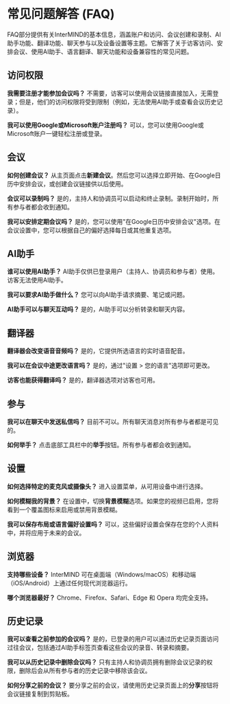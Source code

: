 # 常见问题解答 (FAQ)

FAQ部分提供有关InterMIND的基本信息，涵盖账户和访问、会议创建和录制、AI助手功能、翻译功能、聊天参与以及设备设置等主题。它解答了关于访客访问、安排会议、使用AI助手、语言翻译、聊天功能和设备兼容性的常见问题。

## 访问权限

**我需要注册才能参加会议吗？**
不需要，访客可以使用会议链接直接加入，无需登录；但是，他们的访问权限将受到限制（例如，无法使用AI助手或查看会议历史记录）。

**我可以使用Google或Microsoft账户注册吗？**
可以，您可以使用Google或Microsoft账户一键轻松注册或登录。

## 会议

**如何创建会议？**
从主页面点击**新建会议**。然后您可以选择立即开始、在Google日历中安排会议，或创建会议链接供以后使用。

**会议可以录制吗？**
是的，主持人和协调员可以启动和终止录制。录制开始时，所有参与者都会收到通知。

**我可以安排定期会议吗？**
是的，您可以使用"在Google日历中安排会议"选项。在会议设置中，您可以根据自己的偏好选择每日或其他重复选项。

## AI助手

**谁可以使用AI助手？**
AI助手仅供已登录用户（主持人、协调员和参与者）使用。访客无法使用AI助手。

**我可以要求AI助手做什么？**
您可以向AI助手请求摘要、笔记或问题。

**AI助手可以与聊天互动吗？**
是的，AI助手可以分析转录和聊天内容。

## 翻译器

**翻译器会改变语音音频吗？**
是的，它提供所选语言的实时语音配音。

**我可以在会议中途更改语言吗？**
是的，通过"设置 > 您的语言"选项即可更改。

**访客也能获得翻译吗？**
是的，翻译器选项对访客也可用。

## 参与

**我可以在聊天中发送私信吗？**
目前不可以。所有聊天消息对所有参与者都是可见的。

**如何举手？**
点击底部工具栏中的**举手**按钮。所有参与者都会收到通知。

## 设置

**如何选择特定的麦克风或摄像头？**
进入设置菜单，从可用设备中进行选择。

**如何模糊我的背景？**
在设置中，切换**背景模糊**选项。如果您的视频已启用，您将看到一个覆盖图标来启用或禁用背景模糊。

**我可以保存布局或语言偏好设置吗？**
可以，这些偏好设置会保存在您的个人资料中，并将应用于未来的会议。

## 浏览器

**支持哪些设备？**
InterMIND 可在桌面端（Windows/macOS）和移动端（iOS/Android）上通过任何现代浏览器运行。

**哪个浏览器最好？**
Chrome、Firefox、Safari、Edge 和 Opera 均完全支持。

## 历史记录

**我可以查看之前参加的会议吗？**
是的，已登录的用户可以通过历史记录页面访问过往会议，包括通过AI助手标签页查看这些会议的录音、转录和摘要。

**我可以从历史记录中删除会议吗？**
只有主持人和协调员拥有删除会议记录的权限，删除后会从所有参与者的历史记录中移除该会议。

**如何分享之前的会议？**
要分享之前的会议，请使用历史记录页面上的**分享**按钮将会议链接复制到剪贴板。